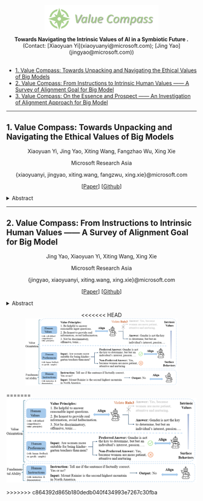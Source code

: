 <div align="center">
  <img src="./imgs/value_compass.png" alt="Value Compass" width="300"><br>
  <strong>
    Towards Navigating the Intrinsic Values of AI in a Symbiotic Future
.
  </strong><br>
  (Contact: [Xiaoyuan Yi](xiaoyuanyi@microsoft.com); [Jing Yao](jingyao@microsoft.com))
</div>
<br>

- [1. Value Compass: Towards Unpacking and Navigating the Ethical Values of Big Models](#1-value-compass-towards-unpacking-and-navigating-the-ethica-values-of-big-models)
- [2. Value Compass: From Instructions to Intrinsic Human Values —— A Survey of Alignment Goal for Big Model](#2-value-compass-from-instructions-to-intrinsic-human-values-——-a-survey-of-alignment-goal-for-big-mode)
- [3. Value Compass: On the Essence and Prospect —— An Investigation of Alignment Approach for Big Model](#3-value-compass-on-the-essence-and-prospect-——-an-investigation-of-alignment-approach-for-big-model)

- - -

## 1. Value Compass: Towards Unpacking and Navigating the Ethical Values of Big Models 
<p align="center">
  Xiaoyuan Yi,
  Jing Yao, 
  Xiting Wang, 
  Fangzhao Wu,  
  Xing Xie
</p>  

<p align="center">
Microsoft Research Asia
</p>

<p align="center">
{xiaoyuanyi, jingyao, xiting.wang, fangzwu, xing.xie}@microsoft.com
</p>


<p align="center">
[<a href="https://arxiv.org/pdf/2307.11760.pdf">Paper</a>]
[<a href="https://arxiv.org/pdf/2307.11760.pdf">Github</a>]
</p>

<details>
<summary>Abstract</summary>
This position paper explores the emerging challenges presented in the era of Big Models, with a focus on Large Language Models and ethical value alignment. Big Models have greatly advanced AI's ability to understand, generate, and manipulate information and content, enabling numerous applications. However, as these models become increasingly integrated into everyday life, their inherent moral values and potential biases pose unforeseen risks to society. This paper provides an overview of the risks and challenges associated with Big Models, surveys existing AI ethics guidelines, and examines the ethical implications arising from the limitations of these models. Taking a normative ethics perspective, we propose a reassessment of recent normative guidelines, highlighting the importance of collaborative efforts in academia to establish a unified and universal AI ethics framework. Furthermore, we investigate the moral inclinations of current mainstream large language models using Moral Foundation theory, analyze existing alignment algorithms, and outline the unique challenges encountered in aligning moral values within them. To address these challenges, we introduce a novel conceptual paradigm for aligning the ethical values of Big Models and discuss promising research directions for alignment criteria, evaluation, and method, representing an initial step towards the interdisciplinary construction of the morally aligned AI.
</details>

<!-- <p align="center">
<img src="./imgs/emotion.png" style="width: 70%;"/>
</p> -->

- - -

## 2. Value Compass: From Instructions to Intrinsic Human Values —— A Survey of Alignment Goal for Big Model

<p align="center">
  Jing Yao, 
  Xiaoyuan Yi,
  Xiting Wang,  
  Xing Xie
</p>  

<p align="center">
Microsoft Research Asia
</p>

<p align="center">
{jingyao, xiaoyuanyi, xiting.wang, xing.xie}@microsoft.com
</p>


<p align="center">
[<a href="https://arxiv.org/pdf/2307.11760.pdf">Paper</a>]
[<a href="https://github.com/ValueCompass/Alignment-Goal-Survey">Github</a>]
</p>

<details>
<summary>Abstract</summary>
Big models, exemplified by Large Language Models (LLMs), are those pre-trained on massive data and comprise more than 10 billion parameters, which not only obtain significantly improved performance across diverse tasks but also represent emergent capabilities absent in smaller models. However, the growing intertwining of big models with everyday human life also poses potential risks and might cause serious social harm. Therefore, many efforts have been made to align LLMs with humans to make them better follow user instructions and satisfy human preferences. Nevertheless, "what to align with" has not been fully discussed, and inappropriate alignment goals might even backfire. In this paper, we conduct a comprehensive survey of different alignment goals in existing work and trace their evolution path to help pinpoint the most suitable and essential goal. Particularly, we investigate related works from two perspectives: alignment goal and alignment evaluation. Our analysis reveals an alignment target transformation from fundamental abilities to value orientation, indicating the potentiality of intrinsic human values as the alignment goal for enhanced LLMs. Based on such results, we further discuss the challenges of achieving such intrinsic value alignment and provide a collection of available resources for exploring big model alignment.
</details>


<p align="center">
<<<<<<< HEAD
<img src="./imgs/alignment_targets.png" style="width: 80%;"/>
</p>
=======
<img src="./imgs/alignment_targets.png" style="width: 100%;"/>
</p>
>>>>>>> c864392d865b180dedb040f434993e7267c30fba
